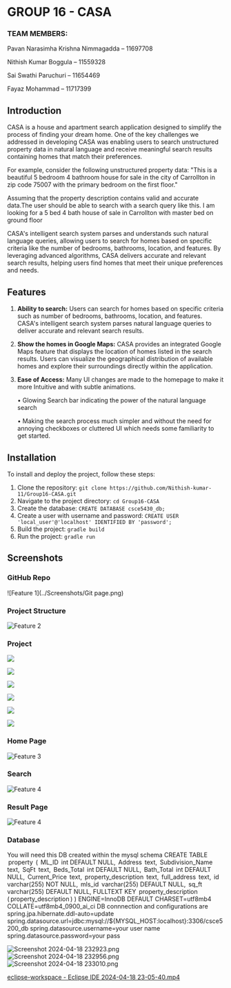 #                               GROUP 16 - CASA
      
### TEAM MEMBERS:
Pavan Narasimha Krishna Nimmagadda – 11697708

Nithish Kumar Boggula – 11559328

Sai Swathi Paruchuri – 11654469

Fayaz Mohammad – 11717399



## Introduction

CASA is a house and apartment search application designed to simplify the process of finding your dream home. One of the key challenges we addressed in developing CASA was enabling users to search unstructured property data in natural language and receive meaningful search results containing homes that match their preferences.

For example, consider the following unstructured property data:
"This is a beautiful 5 bedroom 4 bathroom house for sale in the city of Carrollton in zip code 75007 with the primary bedroom on the first floor."

Assuming that the property description contains valid and accurate data.The user should be able to search with a search query like this.
I am looking for a 5 bed 4 bath house of sale in Carrollton with master bed on ground floor


CASA's intelligent search system parses and understands such natural language queries, allowing users to search for homes based on specific criteria like the number of bedrooms, bathrooms, location, and features. By leveraging advanced algorithms, CASA delivers accurate and relevant search results, helping users find homes that meet their unique preferences and needs.


## Features

1. **Ability to search:** Users can search for homes based on specific criteria such as number of bedrooms, bathrooms, location, and features. CASA's intelligent search system parses natural language queries to deliver accurate and relevant search results.

2. **Show the homes in Google Maps:** CASA provides an integrated Google Maps feature that displays the location of homes listed in the search results. Users can visualize the geographical distribution of available homes and explore their surroundings directly within the application.

3. **Ease of Access:** Many UI changes are made to the homepage to make it more Intuitive and with subtle animations.

   •	Glowing Search bar indicating the power of the natural language search

   •	Making the search process much simpler and without the need for annoying checkboxes or cluttered UI which needs some familiarity to get started.


## Installation

To install and deploy the project, follow these steps:

1. Clone the repository: `git clone https://github.com/Nithish-kumar-11/Group16-CASA.git`
2. Navigate to the project directory: `cd Group16-CASA`
3. Create the database: `CREATE DATABASE csce5430_db;`
4. Create a user with username and password: `CREATE USER 'local_user'@'localhost' IDENTIFIED BY 'password';`
5. Build the project: `gradle build`
6. Run the project: `gradle run`


## Screenshots


### GitHub Repo

![Feature 1](../Screenshots/Git page.png)


### Project Structure

![Feature 2](../Screenshots/Main_src_java_file.png)

### Project 

![](../Screenshots/1.png)


![](../Screenshots/2.png)


![](../Screenshots/3.png)


![](../Screenshots/4.png)


![](../Screenshots/5.png)


![](../Screenshots/6.png)


### Home Page

![Feature 3](../Screenshots/home%20page.png)

### Search

![Feature 4](../Screenshots/search%20query%20.png)

### Result Page

![Feature 4](../Screenshots/Location_Preview.png)

### Database

You will need this DB created within the mysql schema
CREATE TABLE ⁠ property ⁠ (
⁠ ML_ID ⁠ int DEFAULT NULL,
⁠ Address ⁠ text,
⁠ Subdivision_Name ⁠ text,
⁠ SqFt ⁠ text,
⁠ Beds_Total ⁠ int DEFAULT NULL,
⁠ Bath_Total ⁠ int DEFAULT NULL,
⁠ Current_Price ⁠ text,
⁠ property_description ⁠ text,
⁠ full_address ⁠ text,
⁠ id ⁠ varchar(255) NOT NULL,
⁠ mls_id ⁠ varchar(255) DEFAULT NULL,
⁠ sq_ft ⁠ varchar(255) DEFAULT NULL,
FULLTEXT KEY ⁠ property_description ⁠ (⁠ property_description ⁠)
) ENGINE=InnoDB DEFAULT CHARSET=utf8mb4 COLLATE=utf8mb4_0900_ai_ci
DB connnection and configurations are
spring.jpa.hibernate.ddl-auto=update
spring.datasource.url=jdbc:mysql://${MYSQL_HOST:localhost}:3306/csce5200_db
spring.datasource.username=your user name
spring.datasource.password=your pass

![Screenshot 2024-04-18 232923.png](..%2FScreenshots%2FScreenshot%202024-04-18%20232923.png)
![Screenshot 2024-04-18 232956.png](..%2FScreenshots%2FScreenshot%202024-04-18%20232956.png)
![Screenshot 2024-04-18 233010.png](..%2FScreenshots%2FScreenshot%202024-04-18%20233010.png)

[eclipse-workspace - Eclipse IDE 2024-04-18 23-05-40.mp4](..%2FScreenshots%2Feclipse-workspace%20-%20Eclipse%20IDE%202024-04-18%2023-05-40.mp4)